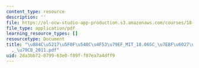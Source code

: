 ```yaml
---
content_type: resource
description: ''
file: https://ol-ocw-studio-app-production.s3.amazonaws.com/courses/18-06sc-linear-algebra-fall-2011/2da3bb72079963e0f09ff07ea7a4dff9_884c52175f0f548c4f5379ef_MIT_18.06SC_7ebf60274ee36570-_79cb_2011.pdf
file_type: application/pdf
learning_resource_types: []
resourcetype: Document
title: "\u884C\u5217\u5F0F\u548C\u4F53\u79EF_MIT_18.06SC_\u7EBF\u6027\u4EE3\u6570\
  ,_\u79CB_2011.pdf"
uid: 2da3bb72-0799-63e0-f09f-f07ea7a4dff9
---
```

